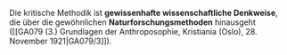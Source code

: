 
Die kritische Methodik ist **gewissenhafte wissenschaftliche Denkweise**, die über die gewöhnlichen **Naturforschungsmethoden** hinausgeht ([[GA079 (3.) Grundlagen der Anthroposophie, Kristiania (Oslo), 28. November 1921|GA079/3]]).
